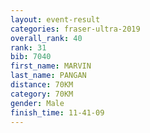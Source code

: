 ```yaml
---
layout: event-result 
categories: fraser-ultra-2019 
overall_rank: 40
rank: 31
bib: 7040
first_name: MARVIN
last_name: PANGAN
distance: 70KM
category: 70KM
gender: Male
finish_time: 11-41-09
---
```


